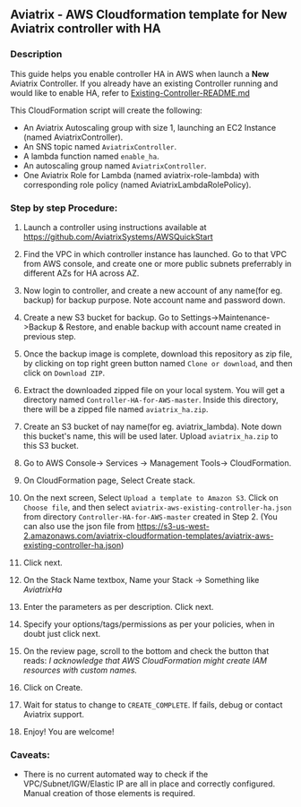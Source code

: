 ## Aviatrix - AWS Cloudformation template for New Aviatrix controller with HA

### Description

This guide helps you enable controller HA in AWS when launch a **New** Aviatrix Controller. If you already have an existing Controller running and would like to enable HA, refer to [Existing-Controller-README.md](https://github.com/AviatrixSystems/Controller-HA-for-AWS/blob/master/Existing-Controller-README.md)

This CloudFormation script will create the following:

* An Aviatrix Autoscaling group with size 1, launching an EC2 Instance (named AviatrixController).
* An SNS topic named `AviatrixController`.
* A lambda function named `enable_ha`.
* An autoscaling group named `AviatrixController`.
* One Aviatrix Role for Lambda (named aviatrix-role-lambda) with corresponding role policy (named AviatrixLambdaRolePolicy).

### Step by step Procedure:

1. Launch a controller using instructions available at https://github.com/AviatrixSystems/AWSQuickStart

2. Find the VPC in which controller instance has launched. Go to that VPC from AWS console, and create one or more public subnets preferrably in different AZs for HA across AZ.

2. Now login to controller, and create a new account of any name(for eg. backup) for backup purpose. Note account name and password down.

3. Create a new S3 bucket for backup. Go to Settings->Maintenance->Backup & Restore, and enable backup with account name created in previous step.

4. Once the backup image is complete, download this repository as zip file, by clicking on top right green button named `Clone or download`, and then click on `Download ZIP`.

5. Extract the downloaded zipped file on your local system. You will get a directory named `Controller-HA-for-AWS-master`. Inside this directory, there will be a zipped file named `aviatrix_ha.zip`.

6. Create an S3 bucket of nay name(for eg. aviatrix_lambda). Note down this bucket's name, this will be used later. Upload `aviatrix_ha.zip` to this S3 bucket.

7. Go to AWS Console-> Services -> Management Tools-> CloudFormation.

8. On CloudFormation page, Select Create stack.

9. On the next screen, Select `Upload a template to Amazon S3`. Click on `Choose file`, and then select `aviatrix-aws-existing-controller-ha.json` from directory `Controller-HA-for-AWS-master` created in Step 2.
(You can also use the json file from https://s3-us-west-2.amazonaws.com/aviatrix-cloudformation-templates/aviatrix-aws-existing-controller-ha.json)

10. Click next.

11. On the Stack Name textbox, Name your Stack -> Something like *AviatrixHa*

12. Enter the parameters as per description. Click next.

13. Specify your options/tags/permissions as per your policies, when in doubt just click next.

14. On the review page, scroll to the bottom and check the button that reads:
*I acknowledge that AWS CloudFormation might create IAM resources with custom names.*

15. Click on Create.

16. Wait for status to change to `CREATE_COMPLETE`. If fails, debug or contact Aviatrix support.

17. Enjoy! You are welcome!

### Caveats:

* There is no current automated way to check if the VPC/Subnet/IGW/Elastic IP are all in place and correctly configured. Manual creation of those elements is required.
